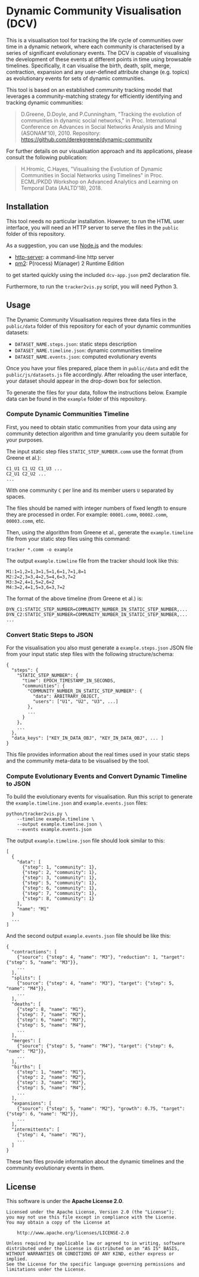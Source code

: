 # Dynamic Community Visualisation (DCV)

This is a visualisation tool for tracking the life cycle of communities over time in a dynamic network, where each community is characterised by a series of significant evolutionary events.
The DCV is capable of visualising the development of these events at different points in time using browsable timelines.
Specifically, it can visualise the birth, death, split, merge, contraction, expansion and any user-defined attribute change (e.g. topics) as evolutionary events for sets of dynamic communities.

This tool is based on an established community tracking model that leverages a community-matching strategy for efficiently identifying and tracking dynamic communities:

> D.Greene, D.Doyle, and P.Cunningham, "Tracking the evolution of communities in dynamic
> social networks," in Proc. International Conference on Advances in Social Networks
> Analysis and Mining (ASONAM'10), 2010.
> Repository: <https://github.com/derekgreene/dynamic-community>

For further details on our visualisation approach and its applications, please consult the following publication:

> H.Hromic, C.Hayes, "Visualising the Evolution of Dynamic Communities in Social
> Networks using Timelines" in Proc. ECML/PKDD Workshop on Advanced Analytics and
> Learning on Temporal Data (AALTD'18), 2018.

## Installation

This tool needs no particular installation. However, to run the HTML user interface, you will need an HTTP server to serve the files in the `public` folder of this repository.

As a suggestion, you can use [Node.js](https://nodejs.org/) and the modules:

* [http-server](https://npmjs.com/package/http-server): a command-line http server
* [pm2](https://npmjs.com/package/pm2): P(rocess) M(anager) 2 Runtime Edition

to get started quickly using the included `dcv-app.json` pm2 declaration file.

Furthermore, to run the `tracker2vis.py` script, you will need Python 3.

## Usage

The Dynamic Community Visualisation requires three data files in the `public/data` folder of this repository for each of your dynamic communities datasets:

* `DATASET_NAME.steps.json`: static steps description
* `DATASET_NAME.timeline.json`: dynamic communities timeline
* `DATASET_NAME.events.json`: computed evolutionary events

Once you have your files prepared, place them in `public/data` and edit the `public/js/datasets.js` file accordingly.
After reloading the user interface, your dataset should appear in the drop-down box for selection.

To generate the files for your data, follow the instructions below. Example data can be found in the `example` folder of this repository.

### Compute Dynamic Communities Timeline

First, you need to obtain static communities from your data using any community detection algorithm and time granularity you deem suitable for your purposes.

The input static step files `STATIC_STEP_NUMBER.comm` use the format (from Greene et al.):

    C1_U1 C1_U2 C1_U3 ...
    C2_U1 C2_U2 ...
    ...

With one community `C` per line and its member users `U` separated by spaces.

The files should be named with integer numbers of fixed length to ensure they are processed in order. For example: `00001.comm`, `00002.comm`, `00003.comm`, etc.

Then, using the algorithm from Greene et al., generate the `example.timeline` file from your static step files using this command:

    tracker *.comm -o example

The output `example.timeline` file from the tracker should look like this:

    M1:1=1,2=1,3=1,5=1,6=1,7=1,8=1
    M2:2=2,3=3,4=2,5=4,6=3,7=2
    M3:3=2,4=1,5=2,6=2
    M4:3=2,4=1,5=3,6=3,7=2

The format of the above timeline (from Greene et al.) is:

    DYN_C1:STATIC_STEP_NUMBER=COMMUNITY_NUMBER_IN_STATIC_STEP_NUMBER,...
    DYN_C2:STATIC_STEP_NUMBER=COMMUNITY_NUMBER_IN_STATIC_STEP_NUMBER,...
    ...

### Convert Static Steps to JSON

For the visualisation you also must generate a `example.steps.json` JSON file from your input static step files with the following structure/schema:

    {
      "steps": {
        "STATIC_STEP_NUMBER": {
          "time": EPOCH_TIMESTAMP_IN_SECONDS,
          "communities": {
            "COMMUNITY_NUMBER_IN_STATIC_STEP_NUMBER": {
              "data": ARBITRARY_OBJECT,
              "users": ["U1", "U2", "U3", ...]
            },
            ...
          }
        },
        ...
      },
      "data_keys": ["KEY_IN_DATA_OBJ", "KEY_IN_DATA_OBJ", ... ]
    }

This file provides information about the real times used in your static steps and the community meta-data to be visualised by the tool.

### Compute Evolutionary Events and Convert Dynamic Timeline to JSON

To build the evolutionary events for visualisation. Run this script to generate the `example.timeline.json` and `example.events.json` files:

    python/tracker2vis.py \
        --timeline example.timeline \
        --output example.timeline.json \
        --events example.events.json

The output `example.timeline.json` file should look similar to this:

    [
      {
        "data": [
          {"step": 1, "community": 1},
          {"step": 2, "community": 1},
          {"step": 3, "community": 1},
          {"step": 5, "community": 1},
          {"step": 6, "community": 1},
          {"step": 7, "community": 1},
          {"step": 8, "community": 1}
        ],
        "name": "M1"
      }
      ...
    ]

And the second output `example.events.json` file should be like this:

    {
      "contractions": [
        {"source": {"step": 4, "name": "M3"}, "reduction": 1, "target": {"step": 5, "name": "M3"}},
        ...
      ],
      "splits": [
        {"source": {"step": 4, "name": "M3"}, "target": {"step": 5, "name": "M4"}},
        ...
      ],
      "deaths": [
        {"step": 8, "name": "M1"},
        {"step": 7, "name": "M2"},
        {"step": 6, "name": "M3"},
        {"step": 5, "name": "M4"},
        ...
      ],
      "merges": [
        {"source": {"step": 5, "name": "M4"}, "target": {"step": 6, "name": "M2"}},
        ...
      ],
      "births": [
        {"step": 1, "name": "M1"},
        {"step": 2, "name": "M2"},
        {"step": 3, "name": "M3"},
        {"step": 5, "name": "M4"},
        ...
      ],
      "expansions": [
        {"source": {"step": 5, "name": "M2"}, "growth": 0.75, "target": {"step": 6, "name": "M2"}},
        ...
      ],
      "intermittents": [
        {"step": 4, "name": "M1"},
        ...
      ]
    }

These two files provide information about the dynamic timelines and the community evolutionary events in them.

## License

This software is under the **Apache License 2.0**.

    Licensed under the Apache License, Version 2.0 (the "License");
    you may not use this file except in compliance with the License.
    You may obtain a copy of the License at

        http://www.apache.org/licenses/LICENSE-2.0

    Unless required by applicable law or agreed to in writing, software
    distributed under the License is distributed on an "AS IS" BASIS,
    WITHOUT WARRANTIES OR CONDITIONS OF ANY KIND, either express or implied.
    See the License for the specific language governing permissions and
    limitations under the License.

